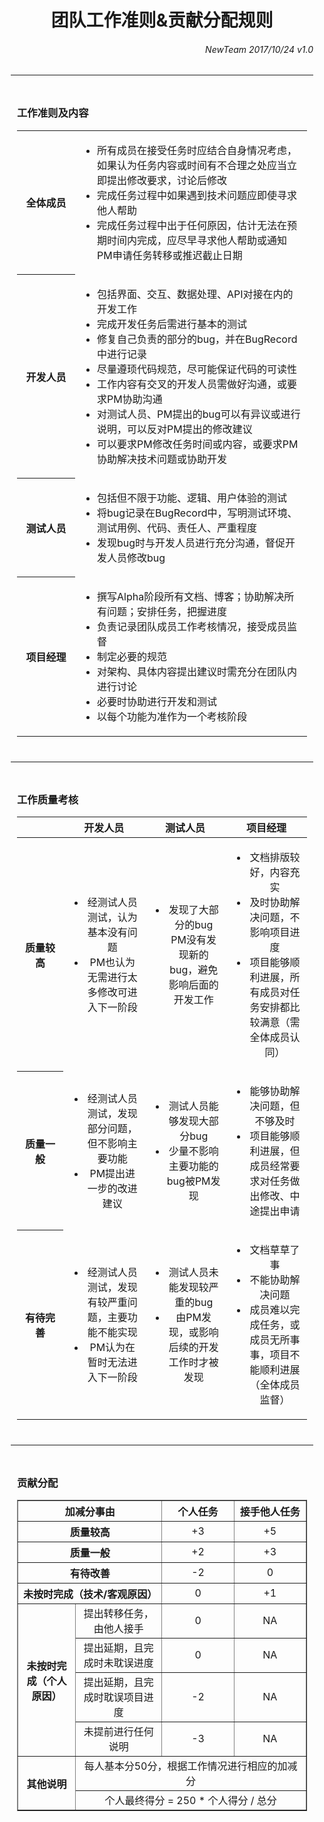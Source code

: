 <div style = "margin:0 10px;">
<h1 align = "center">团队工作准则&贡献分配规则</h1>
<h6 align = "right"><i>NewTeam 2017/10/24 v1.0</i></h6>
<hr>

<div style = "padding: 10px">
<h3>工作准则及内容</h3>
<table>
  <colgroup>
    <col style = "width:20%">
    <col style = "width:80%">
  </colgroup>
  <tbody>
    <tr><th>全体成员</th>
      <td>
        <ul>
          <li>所有成员在接受任务时应结合自身情况考虑，如果认为任务内容或时间有不合理之处应当立即提出修改要求，讨论后修改</li>
          <li>完成任务过程中如果遇到技术问题应即使寻求他人帮助</li>
          <li>完成任务过程中出于任何原因，估计无法在预期时间内完成，应尽早寻求他人帮助或通知PM申请任务转移或推迟截止日期</li>
        </ul>
      </td></tr>
    <tr>
      <th>开发人员</th>
      <td>
        <ul>
          <li>包括界面、交互、数据处理、API对接在内的开发工作</li>
          <li>完成开发任务后需进行基本的测试</li>
          <li>修复自己负责的部分的bug，并在BugRecord中进行记录</li>
          <li>尽量遵顼代码规范，尽可能保证代码的可读性</li>
          <li>工作内容有交叉的开发人员需做好沟通，或要求PM协助沟通</li>
          <li>对测试人员、PM提出的bug可以有异议或进行说明，可以反对PM提出的修改建议</li>
          <li>可以要求PM修改任务时间或内容，或要求PM协助解决技术问题或协助开发</li>
        </ul>
      </td>
    </tr>
    <tr>
      <th>测试人员</th>
      <td>
        <ul>
          <li>包括但不限于功能、逻辑、用户体验的测试</li>
          <li>将bug记录在BugRecord中，写明测试环境、测试用例、代码、责任人、严重程度</li>
          <li>发现bug时与开发人员进行充分沟通，督促开发人员修改bug</li>
        </ul>
      </td>
    </tr>
    <tr>
      <th>项目经理</th>
      <td>
        <ul>
          <li>撰写Alpha阶段所有文档、博客；协助解决所有问题；安排任务，把握进度</li>
          <li>负责记录团队成员工作考核情况，接受成员监督</li>
          <li>制定必要的规范</li>
          <li>对架构、具体内容提出建议时需充分在团队内进行讨论</li>
          <li>必要时协助进行开发和测试</li>
          <li>以每个功能为准作为一个考核阶段</li>
        </ul>
      </td>
    </tr>
  </tbody>
</table>
</div>
<hr>

<div style = "padding: 10px">
<h3>工作质量考核</h3>
<table boder = "1" style = "width:100%">
  <colgroup>
    <col style = "width:16%">
    <col style = "width:28%">
    <col style = "width:28%">
    <col style = "width:28%">
  </colgroup>
  <thead>
    <tr><th></th><th>开发人员</th><th>测试人员</th><th>项目经理</th></tr>
  </thead>
  <tbody align = "center">
    <tr>
      <th>质量较高</th>
      <td><ul><li>经测试人员测试，认为基本没有问题</li><li>PM也认为无需进行太多修改可进入下一阶段</li></ul></td>
      <td><ul><li>发现了大部分的bug</li></li>PM没有发现新的bug，避免影响后面的开发工作</li></ul></td>
      <td><ul><li>文档排版较好，内容充实</li><li>及时协助解决问题，不影响项目进度</li><li>项目能够顺利进展，所有成员对任务安排都比较满意（需全体成员认同）</li></ul></td>
    </tr>
    <tr>
      <th>质量一般</th><td><ul><li>经测试人员测试，发现部分问题，但不影响主要功能</li><li>PM提出进一步的改进建议</li></ul></td>
      <td><ul><li>测试人员能够发现大部分bug</li><li>少量不影响主要功能的bug被PM发现</li></ul></td>
      <td><ul><li>能够协助解决问题，但不够及时</li><li>项目能够顺利进展，但成员经常要求对任务做出修改、中途提出申请</li></ul></td>
    </tr>
    <tr><th>有待完善</th>
      <td><ul><li>经测试人员测试，发现有较严重问题，主要功能不能实现</li><li>PM认为在暂时无法进入下一阶段</li></ul></td>
      <td><ul><li>测试人员未能发现较严重的bug</li><li>由PM发现，或影响后续的开发工作时才被发现</li></ul></td>
      <td><ul><li>文档草草了事</li><li>不能协助解决问题</li><li>成员难以完成任务，或成员无所事事，项目不能顺利进展（全体成员监督）</li></ul></td>
    </tr>
  </tbody>
</table>
</div>
<hr>

<div style = "padding: 10px">
<h3>贡献分配</h3>
<table border = "1" style = "width:100%">
  <colgroup>
    <col style = "width:20%">
    <col style = "width:30%">
    <col style = "width:25%">
    <col style = "width:25%">
  </colgroup>
  <thead>
    <tr><th colspan = "2">加减分事由</th><th>个人任务</th><th>接手他人任务</th></tr>
  </thead>
  <tbody align = "center">
    <tr><th colspan = "2">质量较高</th><td>+3</td><td>+5</td></tr>
    <tr><th colspan = "2">质量一般</th><td>+2</td><td>+3</td></tr>
    <tr><th colspan = "2">有待改善</th><td>-2</td><td>0</td></tr>
    <tr><th colspan = "2">未按时完成（技术/客观原因）</th><td>0</td><td>+1</td></tr>
    <tr><th rowspan = "4">未按时完成（个人原因）</th><td>提出转移任务，由他人接手</td><td>0</td><td>NA</td></tr>
    <tr><td>提出延期，且完成时未耽误进度</td><td>0</td><td>NA</td></tr>
    <tr><td>提出延期，且完成时耽误项目进度</td><td>-2</td><td>NA</td></tr>
    <tr><td>未提前进行任何说明</td><td>-3</td><td>NA</td></tr>
    <tr><th rowspan = "2">其他说明</th><td colspan = "3">每人基本分50分，根据工作情况进行相应的加减分</td></tr>
    <tr><td colspan = "3">个人最终得分 = 250 * 个人得分 / 总分</td></tr>
  </tbody>
</table>
</div>
</div>